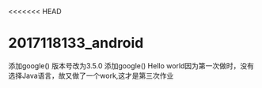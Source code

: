 <<<<<<< HEAD
# 2017118133_android
 添加google()
 版本号改为3.5.0
 添加google()
 Hello world因为第一次做时，没有选择Java语言，故又做了一个work,这才是第三次作业
